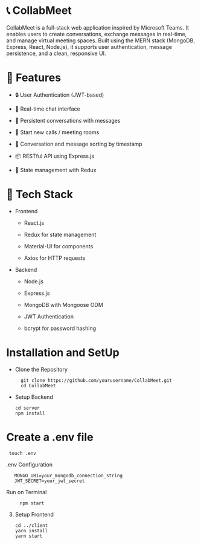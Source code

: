 # 📞 CollabMeet
CollabMeet is a full-stack web application inspired by Microsoft Teams. It enables users to create conversations, exchange messages in real-time, and manage virtual meeting spaces. Built using the MERN stack (MongoDB, Express, React, Node.js), it supports user authentication, message persistence, and a clean, responsive UI.

# 🚀 Features
* 🔒 User Authentication (JWT-based)

* 💬 Real-time chat interface

* 📁 Persistent conversations with messages

* 📝 Start new calls / meeting rooms

* 📜 Conversation and message sorting by timestamp

* 📦 RESTful API using Express.js

* 🧠 State management with Redux

# 🧰 Tech Stack

* Frontend

  * React.js

  * Redux for state management

  * Material-UI for components

  * Axios for HTTP requests

* Backend

  * Node.js

  * Express.js

  * MongoDB with Mongoose ODM

  * JWT Authentication

  * bcrypt for password hashing
    
# Installation and SetUp

* Clone the Repository

        git clone https://github.com/yourusername/CollabMeet.git
        cd CollabMeet
* Setup Backend

      cd server
      npm install
# Create a .env file
     touch .env
.env Configuration

       MONGO_URI=your_mongodb_connection_string
       JWT_SECRET=your_jwt_secret
 Run on Terminal
 
         npm start
3. Setup Frontend

       cd ../client
       yarn install
       yarn start
